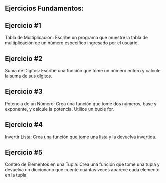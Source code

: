 ## Ejercicios Fundamentos:
## Ejercicio #1
Tabla de Multiplicación: Escribe un programa que muestre la tabla de multiplicación de un número específico ingresado por el usuario.

## Ejercicio #2
Suma de Dígitos: Escribe una función que tome un número entero y calcule la suma de sus dígitos.

## Ejercicio #3
Potencia de un Número: Crea una función que tome dos números, base y exponente, y calcule la potencia. Utilice un bucle for.

## Ejercicio #4
Invertir Lista: Crea una función que tome una lista y la devuelva invertida.

## Ejercicio #5
Conteo de Elementos en una Tupla: Crea una función que tome una tupla y devuelva un diccionario que cuente cuántas veces aparece cada elemento en la tupla.
